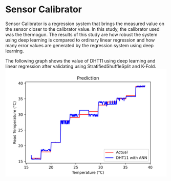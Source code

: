 # Sensor Calibrator

Sensor Calibrator is a regression system that brings the measured value on the sensor closer to the calibrator value. In this study, the calibrator used was the thermogun. The results of this study are how robust the system using deep learning is compared to ordinary linear regression and how many error values are generated by the regression system using deep learning.

The following graph shows the value of DHT11 using deep learning and linear regression after validating using StratifiedShuffleSplit and K-Fold.
![DHT11](https://github.com/yafiarkan/sensor-calibrator/blob/main/DHT11.png)


